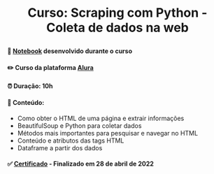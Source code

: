 # <p align="center"> <b> Curso: Scraping com Python - Coleta de dados na web </b> 

####  📓 <a href="https://github.com/diassmatheus/WebScrapingPython/blob/main/Web%20Scraping.ipynb">Notebook</a> desenvolvido durante o curso 
####  ✏️ Curso da plataforma <a href="https://cursos.alura.com.br/course/web-scraping-data-science-python">Alura</a> 
####  ⏰ Duração: 10h 
####  📜 Conteúdo:
- Como obter o HTML de uma página e extrair informações
- BeautifulSoup e Python para coletar dados
- Métodos mais importantes para pesquisar e navegar no HTML
- Conteúdo e atributos das tags HTML
- Dataframe a partir dos dados
####  ✅ <a href="https://cursos.alura.com.br/user/diassmatheus/course/web-scraping-data-science-python/certificate">Certificado</a> - Finalizado em 28 de abril de 2022
  
